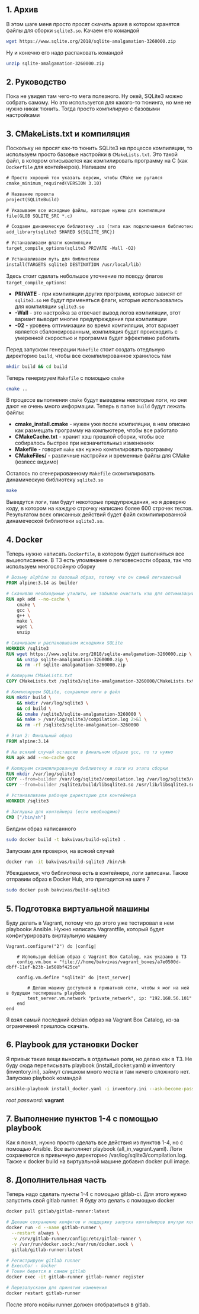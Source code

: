 ## 1. Архив
В этом шаге меня просто просят скачать архив в котором хранятся файлы для сборки `sqlite3.so`. Качаем его командой
```bash
wget https://www.sqlite.org/2018/sqlite-amalgamation-3260000.zip
```
Ну и конечно его надо распаковать командой
```bash
unzip sqlite-amalgamation-3260000.zip
```
## 2. Руководство
Пока не увидел там чего-то мега полезного. Ну окей, SQLite3 можно собрать самому. Но это используется для какого-то тюнинга, но мне не нужно никак тюнить. Тогда просто компилирую с базовыми настройками

## 3. CMakeLists.txt и компиляция
Поскольку не просят как-то тюнить SQLite3 на процессе компиляции, то используем просто базовые настройки в `CMakeLists.txt`. Это такой файл, в котором описывается как компилировать программу на C (как `Dockerfile` для контейнеров). Напишем его
```CMakeLists.txt
# Просто хороший тон указать версию, чтобы CMake не ругался
cmake_minimum_required(VERSION 3.10)

# Название проекта
project(SQLiteBuild)

# Указываем все исходные файлы, которые нужны для компиляции
file(GLOB SQLITE_SRC *.c)

# Создаем динамическую библиотеку .so (типа как подключаемая библиотека в Python)
add_library(sqlite3 SHARED ${SQLITE_SRC})

# Устанавливаем флаги компиляции
target_compile_options(sqlite3 PRIVATE -Wall -O2)

# Устанавливаем путь для библиотеки
install(TARGETS sqlite3 DESTINATION /usr/local/lib)
```
Здесь стоит сделать небольшое уточнение по поводу флагов `target_compile_options`:
- **PRIVATE** - при компиляции других программ, которые зависят от `sqlite3.so` не будут применяться флаги, которые использовались для компиляции `sqlite3.so`
- **-Wall** - это настройка за отвечает вывод логов компиляции, этот вариант выводит многие предупреждения при компиляции
- **-02** - уровень оптимизации во время компиляции, этот вариает является сбалонсированным, компиляция будет происходить с умеренной скоростью и программа будет эффективно работать

Перед запуском генерации `Makefile` стоит создать отедльную директорию `build`, чтобы все скомпилированное хранилось там
``` bash
mkdir build && cd build
```
Теперь генерируем `Makefile` с помощью `cmake`
``` bash
cmake ..
```
В процессе выполнения `cmake` будут выведены некоторые логи, но они дают не очень много информации. 
Теперь в папке `build` будут лежать файлы:
- **cmake_install.cmake** - нужен уже после компиляции, в нем описано как размещать программу на компьютере, чтобы все работало
- **CMakeCache.txt** - хранит хэш прошлой сборки, чтобы все собиралось быстрее при незначительныз изменениях
- **Makefile** - говорит `make` как нужно компилировать программу
- **CMakeFiles/** - различные настройки и временные файлы для CMake (юзлесс видимо)

Осталось по сгенерированному `Makefile` скомпилировать динамическую библиотеку `sqlite3.so`
```bash
make
```
Выведутся логи, там будут некоторые предупреждения, но я доверяю коду, в котором на каждую строчку написано более 600 строчек тестов.
Результатом всех описанных действий будет файл скомпилированной динамеческой библиотеки `sqlite3.so`.

## 4. Docker
Теперь нужно написать `Dockerfile`, в котором будет выполняться все вышеописанное. В ТЗ есть упомянание о легковесности образа, так что используем многослойную сборку
```Dockerfile
# Возьму alphine за базовый образ, потому что он самый легковесный
FROM alpine:3.14 as builder

# Скачиваю необходимые утилиты, не забываю очистить кэш для оптимизации
RUN apk add --no-cache \
	cmake \
	gcc \
	g++ \
	make \
	wget \
	unzip

# Скачиваем и распаковываем исходники SQLite
WORKDIR /sqlite3
RUN wget https://www.sqlite.org/2018/sqlite-amalgamation-3260000.zip \
	&& unzip sqlite-amalgamation-3260000.zip \
	&& rm -rf sqlite-amalgamation-3260000.zip

# Копируем CMakeLists.txt
COPY CMakeLists.txt /sqlite3/sqlite-amalgamation-3260000/CMakeLists.txt

# Компилируем SQLite, сохраняем логи в файл
RUN mkdir build \
	&& mkdir /var/log/sqlite3 \
	&& cd build \
	&& cmake /sqlite3/sqlite-amalgamation-3260000 \
	&& make > /var/log/sqlite3/compilation.log 2>&1 \
	&& rm -rf /sqlite3/sqlite-amalgamation-3260000

# Этап 2: Финальный образ
FROM alpine:3.14

# На всякий случай оставляю в финальном образе gcc, по тз нужно
RUN apk add --no-cache gcc

# Копируем скомпилированную библиотеку и логи из этапа сборки
RUN mkdir /var/log/sqlite3
COPY --from=builder /var/log/sqlite3/compilation.log /var/log/sqlite3/compilation.log
COPY --from=builder /sqlite3/build/libsqlite3.so /usr/lib/libsqlite3.so

# Устанавливаем рабочую директорию для контейнера
WORKDIR /sqlite3

# Заглушка для контейнера (если необходимо)
CMD ["/bin/sh"]
```
Билдим образ написанного
```bash
sudo docker build -t bakvivas/build-sqlite3 .
```
Запускам для проверки, на всякий случай
```bash
docker run -it bakvivas/build-sqlite3 /bin/sh
```
Убеждаемся, что библиотека есть в контейнере, логи записаны.
Также отправим образ в Docker Hub, это пригодится на шаге 7
```bash 
sudo docker push bakvivas/build-sqlite3
```

## 5. Подготовка виртуальной машины
Буду делать в Vagrant, потому что до этого уже тестировал в нем playbookи Ansible. Нужно написать Vagrantfile, который будет конфигурировать виртаульную машину
```Vagrantfile
Vagrant.configure("2") do |config|

	# Использую debian образ с Vagrant Box Catalog, как указано в ТЗ
	config.vm.box = "file:///home/bakvivas/vagrant_boxes/a7e0500d-dbff-11ef-b23b-1e508bf425ce"
	
	config.vm.define "sqlite3" do |test_server|
	
		# Делаю машину доступной в приватной сети, чтобы я мог на ней в будущем тестировать playbook
		test_server.vm.network "private_network", ip: "192.168.56.101"
	end
end
```
Я взял самый последний debian образ на Vagrant Box Catalog, из-за ограничений пришлось скачать.

## 6. Playbook для установки Docker
Я привык такие вещи выносить в отдельные роли, но делаю как в ТЗ. 
Не буду сюда переписывать playbook (install_docker.yaml) и inventory (inventory.ini), займут слишком много места и там ничего сложного нет. Запускаю playbook командой
``` bash
ansible-playbook install_docker.yaml -i inventory.ini --ask-become-pass
```
*root password*: **vagrant**

## 7. Выполнение пунктов 1-4 с помощью playbook
Как я понял, нужно просто сделать все действия из пунктов 1-4, но с помощью Ansible.
Все выполняет playbook (all_in_vagrant.yaml). Логи сохраняются в привычную директорию /var/log/sqlite3/compilation.log. Также к docker build на виртуальной машине добавил docker pull image.

## 8. Дополнительная часть
Теперь надо сделать пункты 1-4 с помощью gitlab-ci. Для этого нужно запустить свой gitlab runner. Я буду это делать с помощью docker
``` bash
docker pull gitlab/gitlab-runner:latest   

# Делаем сохранение конфигов и поддержку запуска контейнеров внутри контейнера
docker run -d --name gitlab-runner \
  --restart always \
  -v /srv/gitlab-runner/config:/etc/gitlab-runner \
  -v /var/run/docker.sock:/var/run/docker.sock \
  gitlab/gitlab-runner:latest

# Регистрируем gitlab runner
# Executor - docker
# Токен берется в самом gitlab
docker exec -it gitlab-runner gitlab-runner register

# Перезапускаем для принятия изменения
docker restart gitlab-runner
```
После этого новйы runner должен отобразиться в gitlab.
